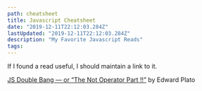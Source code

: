 ```yaml
---
path: cheatsheet
title: Javascript Cheatsheet
date: "2019-12-11T22:12:03.284Z"
lastUpdated: "2019-12-11T22:12:03.284Z"
description: "My Favorite Javascript Reads"
tags:
---
```


If I found a read useful, I should maintain a link to it.

[JS Double Bang — or “The Not Operator Part !!”](https://medium.com/@edplatomail/js-double-bang-or-the-not-operator-part-40e55d089bf0) by Edward Plato
